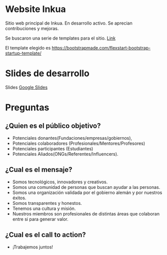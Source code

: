 # Website Inkua
Sitio web principal de Inkua. En desarrollo activo. Se aprecian contribuciones y mejoras. 

Se buscaron una serie de templates para el sitio. [Link](templates.md)

El template elegido es https://bootstrapmade.com/flexstart-bootstrap-startup-template/

# Slides de desarrollo
Slides [Google Slides](https://docs.google.com/presentation/d/1cEnodYumcF0q0fm9e7V1B6sZIS53u3Z7EYsKsigGEyM/edit#slide=id.g119e97526fe_0_56)

# Preguntas
## ¿Quien es el público objetivo? 
- Potenciales donantes(Fundaciones/empresas/gobiernos), 
- Potenciales colaboradores (Profesionales/Mentores/Profesores) 
- Potenciales participantes (Estudiantes)
- Potenciales Aliados(ONGs/Referentes/Influencers). 

## ¿Cual es el mensaje?
- Somos tecnológicos, innovadores y creativos.
- Somos una comunidad de personas que buscan ayudar a las personas.
- Somos una organización validada por el gobierno alemán y por nuestros éxitos.
- Somos transparentes y honestos.
- Tenemos una cultura y misión.
- Nuestros miembros son profesionales de distintas áreas que colaboran entre si para generar valor. 

## ¿Cual es el call to action?
- ¡Trabajemos juntos!
